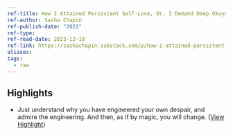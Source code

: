 ```yaml
---
ref-title: How I Attained Persistent Self-Love, Or, I Demand Deep Okayness for Everyone
ref-author: Sasha Chapin
ref-publish-date: "2022"
ref-type: 
ref-read-date: 2023-12-18
ref-link: https://sashachapin.substack.com/p/how-i-attained-persistent-self-love
aliases: 
tags:
  - raw
---
```



## Highlights
- Just understand why you have engineered your own despair, and admire the engineering. And then, as if by magic, you will change. ([View Highlight](https://read.readwise.io/read/01gxp7jj1hyneh9tjj1gdh4zkw))
